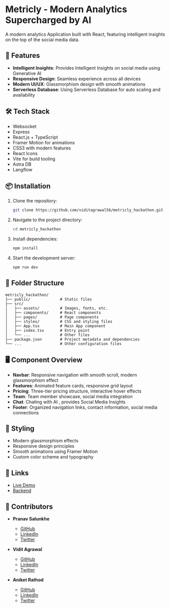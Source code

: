 # Metricly - Modern Analytics Supercharged by AI

A modern analytics Application built with React, featuring intelligent insights on the top of the social media data.

## 🚀 Features
- **Intelligent Insights**: Provides Intelligent Insights on social media using Generative AI
- **Responsive Design**: Seamless experience across all devices
- **Modern UI/UX**: Glassmorphism design with smooth animations
- **Serverless Database**: Using Serverless Database for auto scaling and availability

## 🛠️ Tech Stack
- Websocket 
- Express
- React.js + TypeScript
- Framer Motion for animations
- CSS3 with modern features
- React Icons
- Vite for build tooling
- Astra DB
- Langflow

## 📦 Installation

1. Clone the repository:
   ```bash
   git clone https://github.com/viditagrawal56/metricly_hackathon.git
   ```
2. Navigate to the project directory:
   ```bash
   cd metricly_hackathon
   ```
3. Install dependencies:
   ```bash
   npm install
   ```
4. Start the development server:
   ```bash
   npm run dev
   ```

## 📂 Folder Structure

```plaintext
metricly_hackathon/
├── public/             # Static files
├── src/
│   ├── assets/         # Images, fonts, etc.
│   ├── components/     # React components
│   ├── pages/          # Page components
│   ├── styles/         # CSS and styling files
│   ├── App.tsx         # Main App component
│   ├── index.tsx       # Entry point
│   └── ...             # Other files
├── package.json        # Project metadata and dependencies
└── ...                 # Other configuration files
```

## 🖥️ Component Overview

- **Navbar**: Responsive navigation with smooth scroll, modern glassmorphism effect
- **Features**: Animated feature cards, responsive grid layout
- **Pricing**: Three-tier pricing structure, interactive hover effects
- **Team**: Team member showcase, social media integration
- **Chat**: Chating with AI , provides Social Media Insights  
- **Footer**: Organized navigation links, contact information, social media connections

## 🎨 Styling

- Modern glassmorphism effects
- Responsive design principles
- Smooth animations using Framer Motion
- Custom color scheme and typography

## 🔗 Links

- [Live Demo](https://metricly.vercel.app/)
- [Backend](https://metricly-hackathon.onrender.com/)

## 👥 Contributors

- **Pranav Salunkhe**
  - [GitHub](https://github.com/pranav514)
  - [LinkedIn](https://linkedin.com/in/pranav-salunkhe-89926822a)
  - [Twitter](https://x.com/dronbron1)

- **Vidit Agrawal**
  - [GitHub](https://github.com/viditagrawal56)
  - [LinkedIn](https://www.linkedin.com/in/viditagrawal2003)
  - [Twitter](https://x.com/headreaper26)

- **Aniket Rathod**
  - [GitHub](https://github.com/aniirathod)
  - [LinkedIn](https://www.linkedin.com/in/aniket-rathod0)
  - [Twitter](https://x.com/aniket__rathod)